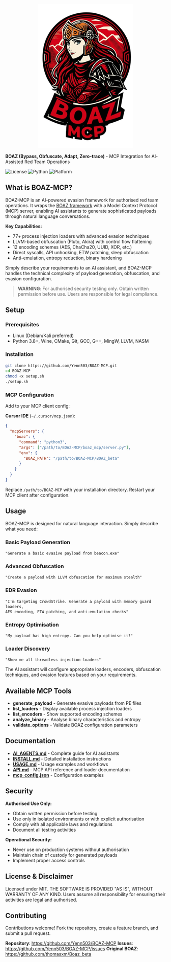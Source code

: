 <div align="center">
  <img src="BOAZ-MCP.png" alt="BOAZ MCP Logo" width="300">
</div>

**BOAZ (Bypass, Obfuscate, Adapt, Zero-trace)** - MCP Integration for AI-Assisted Red Team Operations

![License](https://img.shields.io/badge/license-MIT-blue.svg)
![Python](https://img.shields.io/badge/Python-3.8+-blue.svg)
![Platform](https://img.shields.io/badge/platform-Linux-lightgrey.svg)

## What is BOAZ-MCP?

BOAZ-MCP is an AI-powered evasion framework for authorised red team operations. It wraps the [BOAZ framework](https://github.com/thomasxm/Boaz_beta) with a Model Context Protocol (MCP) server, enabling AI assistants to generate sophisticated payloads through natural language conversations.

**Key Capabilities:**
- 77+ process injection loaders with advanced evasion techniques
- LLVM-based obfuscation (Pluto, Akira) with control flow flattening
- 12 encoding schemes (AES, ChaCha20, UUID, XOR, etc.)
- Direct syscalls, API unhooking, ETW patching, sleep obfuscation
- Anti-emulation, entropy reduction, binary hardening

Simply describe your requirements to an AI assistant, and BOAZ-MCP handles the technical complexity of payload generation, obfuscation, and evasion configuration.

> **WARNING**: For authorised security testing only. Obtain written permission before use. Users are responsible for legal compliance.

## Setup

### Prerequisites
- Linux (Debian/Kali preferred)
- Python 3.8+, Wine, CMake, Git, GCC, G++, MingW, LLVM, NASM

### Installation

```bash
git clone https://github.com/Yenn503/BOAZ-MCP.git
cd BOAZ-MCP
chmod +x setup.sh
./setup.sh
```

### MCP Configuration

Add to your MCP client config:

**Cursor IDE** (`~/.cursor/mcp.json`):
```json
{
  "mcpServers": {
    "boaz": {
      "command": "python3",
      "args": ["/path/to/BOAZ-MCP/boaz_mcp/server.py"],
      "env": {
        "BOAZ_PATH": "/path/to/BOAZ-MCP/BOAZ_beta"
      }
    }
  }
}
```

Replace `/path/to/BOAZ-MCP` with your installation directory. Restart your MCP client after configuration.

## Usage

BOAZ-MCP is designed for natural language interaction. Simply describe what you need:

### Basic Payload Generation
```
"Generate a basic evasive payload from beacon.exe"
```

### Advanced Obfuscation
```
"Create a payload with LLVM obfuscation for maximum stealth"
```

### EDR Evasion
```
"I'm targeting CrowdStrike. Generate a payload with memory guard loaders,
AES encoding, ETW patching, and anti-emulation checks"
```

### Entropy Optimisation
```
"My payload has high entropy. Can you help optimise it?"
```

### Loader Discovery
```
"Show me all threadless injection loaders"
```

The AI assistant will configure appropriate loaders, encoders, obfuscation techniques, and evasion features based on your requirements.

## Available MCP Tools

- **generate_payload** - Generate evasive payloads from PE files
- **list_loaders** - Display available process injection loaders
- **list_encoders** - Show supported encoding schemes
- **analyze_binary** - Analyse binary characteristics and entropy
- **validate_options** - Validate BOAZ configuration parameters

## Documentation

- **[AI_AGENTS.md](AI_AGENTS.md)** - Complete guide for AI assistants
- **[INSTALL.md](INSTALL.md)** - Detailed installation instructions
- **[USAGE.md](USAGE.md)** - Usage examples and workflows
- **[API.md](API.md)** - MCP API reference and loader documentation
- **[mcp_config.json](mcp_config.json)** - Configuration examples

## Security

**Authorised Use Only:**
- Obtain written permission before testing
- Use only in isolated environments or with explicit authorisation
- Comply with all applicable laws and regulations
- Document all testing activities

**Operational Security:**
- Never use on production systems without authorisation
- Maintain chain of custody for generated payloads
- Implement proper access controls

## License & Disclaimer

Licensed under MIT. THE SOFTWARE IS PROVIDED "AS IS", WITHOUT WARRANTY OF ANY KIND. Users assume all responsibility for ensuring their activities are legal and authorised.

## Contributing

Contributions welcome! Fork the repository, create a feature branch, and submit a pull request.

**Repository**: https://github.com/Yenn503/BOAZ-MCP
**Issues**: https://github.com/Yenn503/BOAZ-MCP/issues
**Original BOAZ**: https://github.com/thomasxm/Boaz_beta
